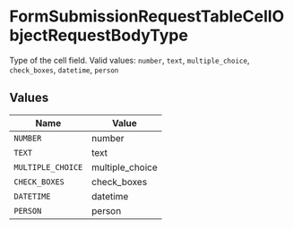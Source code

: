 # FormSubmissionRequestTableCellObjectRequestBodyType

Type of the cell field.  Valid values: `number`, `text`, `multiple_choice`, `check_boxes`, `datetime`, `person`


## Values

| Name              | Value             |
| ----------------- | ----------------- |
| `NUMBER`          | number            |
| `TEXT`            | text              |
| `MULTIPLE_CHOICE` | multiple_choice   |
| `CHECK_BOXES`     | check_boxes       |
| `DATETIME`        | datetime          |
| `PERSON`          | person            |